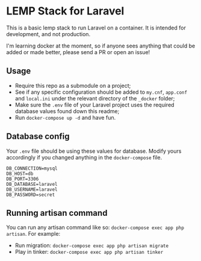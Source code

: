 # LEMP Stack for Laravel

This is a basic lemp stack to run Laravel on a container. It is intended for development, and not production.

I'm learning docker at the moment, so if anyone sees anything that could be added or made better, please send a PR or open an issue!

## Usage

- Require this repo as a submodule on a project;
- See if any specific configuration should be added to `my.cnf`, `app.conf` and `local.ini` under the relevant directory of the `_docker` folder;
- Make sure the `.env` file of your Laravel project uses the required database values found down this readme;
- Run `docker-compose up -d` and have fun.

## Database config

Your `.env` file should be using these values for database. Modify yours accordingly if you changed anything in the `docker-compose` file.

```
DB_CONNECTION=mysql
DB_HOST=db
DB_PORT=3306
DB_DATABASE=laravel
DB_USERNAME=laravel
DB_PASSWORD=secret
```

## Running artisan command

You can run any artisan command like so: `docker-compose exec app php artisan`. For example:

- Run migration: `docker-compose exec app php artisan migrate`
- Play in tinker: `docker-compose exec app php artisan tinker`